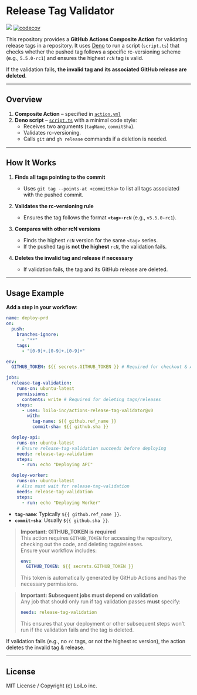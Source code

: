 # Release Tag Validator

![](https://github.com/loilo-inc/actions-release-tag-validator/workflows/CI/badge.svg)
[![codecov](https://codecov.io/gh/loilo-inc/actions-release-tag-validator/graph/badge.svg?token=QEHcJHzBTh)](https://codecov.io/gh/loilo-inc/actions-release-tag-validator)

This repository provides a **GitHub Actions Composite Action** for validating
release tags in a repository. It uses [Deno](https://deno.land/) to run a script
(`script.ts`) that checks whether the pushed tag follows a specific
rc-versioning scheme (e.g., `5.5.0-rc1`) and ensures the highest `rcN` tag is
valid.

If the validation fails, **the invalid tag and its associated GitHub release are
deleted**.

---

## Overview

1. **Composite Action** – specified in [`action.yml`](./action.yml)
2. **Deno script** – [`script.ts`](./script.ts) with a minimal code style:
   - Receives two arguments (`tagName`, `commitSha`).
   - Validates rc-versioning.
   - Calls `git` and `gh release` commands if a deletion is needed.

---

## How It Works

1. **Finds all tags pointing to the commit**
   - Uses `git tag --points-at <commitSha>` to list all tags associated with the
     pushed commit.

2. **Validates the rc-versioning rule**
   - Ensures the tag follows the format **`<tag>-rcN`** (e.g., `v5.5.0-rc1`).

3. **Compares with other rcN versions**
   - Finds the highest `rcN` version for the same `<tag>` series.
   - If the pushed tag is **not the highest** `rcN`, the validation fails.

4. **Deletes the invalid tag and release if necessary**
   - If validation fails, the tag and its GitHub release are deleted.

---

## Usage Example

**Add a step in your workflow**:

```yaml
name: deploy-prd
on:
  push:
    branches-ignore:
      - "**"
    tags:
      - "[0-9]+.[0-9]+.[0-9]+"

env:
  GITHUB_TOKEN: ${{ secrets.GITHUB_TOKEN }} # Required for checkout & API access

jobs:
  release-tag-validation:
    runs-on: ubuntu-latest
    permissions:
      contents: write # Required for deleting tags/releases
    steps:
      - uses: loilo-inc/actions-release-tag-validator@v0
        with:
          tag-name: ${{ github.ref_name }}
          commit-sha: ${{ github.sha }}

  deploy-api:
    runs-on: ubuntu-latest
    # Ensure release-tag-validation succeeds before deploying
    needs: release-tag-validation
    steps:
      - run: echo "Deploying API"

  deploy-worker:
    runs-on: ubuntu-latest
    # Also must wait for release-tag-validation
    needs: release-tag-validation
    steps:
      - run: echo "Deploying Worker"
```

- **`tag-name`**: Typically `${{ github.ref_name }}`.
- **`commit-sha`**: Usually `${{ github.sha }}`.

> **Important: GITHUB_TOKEN is required**\
> This action requires `GITHUB_TOKEN` for accessing the repository, checking out
> the code, and deleting tags/releases.\
> Ensure your workflow includes:
>
> ```yaml
> env:
>   GITHUB_TOKEN: ${{ secrets.GITHUB_TOKEN }}
> ```
>
> This token is automatically generated by GitHub Actions and has the necessary
> permissions.

> **Important: Subsequent jobs must depend on validation**\
> Any job that should only run if tag validation passes **must** specify:
>
> ```yaml
> needs: release-tag-validation
> ```
>
> This ensures that your deployment or other subsequent steps won't run if the
> validation fails and the tag is deleted.

If validation fails (e.g., no `rc` tags, or not the highest rc version), the
action deletes the invalid tag & release.

---

## License
MIT License / Copyright (c) LoiLo inc.
